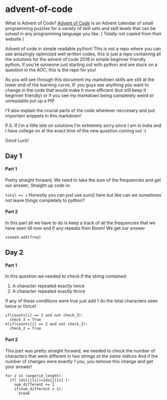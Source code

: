# advent-of-code

What is Advent of Code? [Advent of Code](https://adventofcode.com/2018/about) is an Advent calendar of small programming puzzles for a variety of skill sets and skill levels that can be solved in any programming language you like. ( Totally not copied from their website ) 

Advent of code in simple readable python! This is not a repo where you can see amazingly optimized well written codes, this is just a repo containing all the solutions for the advent of code 2018 in simple beginner friendly python, If you're someone just starting out with python and are stuck on a question in the AOC, this is the repo for you!

As you will see through this document my markdown skills are still at the lower end of the learning curve, IF you guys see anything you want to change in the code that would make it more efficient (but still keep it beginner friendly) or if you see my markdown being completely weird or unreadable put up a PR!

I'll also explain the crucial parts of the code wherever neccesary and put important snippets in this markdown! 

P.S. If I'm a little late on solutions I'm extremely sorry since I am in India and I have college on at the exact time of the new question coming out :(

Good Luck!

## Day 1
#### Part 1
Pretty straight forward, We need to take the sum of the frequencies and get our answer, Straight up code in:

``` total += i ```
Honestly you can just use sum() here but like can we sometimes not leave things completely to python?

#### Part 2
In this part all we have to do is keep a track of all the frequencies that we have seen till now and if any repeats then Boom! We get our answer

``` viewed.add(freq) ```

## Day 2
#### Part 1
In this question we needed to check if the string contained:
1. A character repeated exactly twice
2. A character repeated exactly thrice

If any of these conditions were true just add 1 do the total characters seen twice or thrice!

```
if(counts[i] == 3 and not check_3):
  check_3 = True
elif(counts[i] == 2 and not check_2):
  check_2 = True
```

#### Part 2
This part was pretty straight forward, we needed to check the number of characters that were different in two strings *at the same indices* And if the number of changes were exactly 1 you, you remove this change and get your answer!

```
for z in range(id_length):
  if( ids[i][z]!=ids[j][z] ):
    num_different += 1
    if(num_different > 1):
      break
```                    

